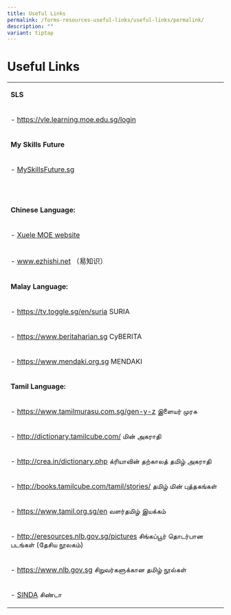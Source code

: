 ```yaml
---
title: Useful Links
permalink: /forms-resources-useful-links/useful-links/permalink/
description: ""
variant: tiptap
---
```

<h1>Useful Links</h1>
<table>
<tbody>
<tr>
<td rowspan="1" colspan="1">
<p><strong>SLS</strong>
</p>
</td>
</tr>
<tr>
<td rowspan="1" colspan="1">
<p>-&nbsp;<a href="https://vle.learning.moe.edu.sg/login" rel="noopener noreferrer nofollow" target="_blank"><u>https://vle.learning.moe.edu.sg/login</u></a>
</p>
</td>
</tr>
<tr>
<td rowspan="1" colspan="1">
<p><strong>My Skills Future</strong>
</p>
</td>
</tr>
<tr>
<td rowspan="1" colspan="1">
<p>-&nbsp;<a href="https://www.myskillsfuture.gov.sg/content/student/en/primary.html" rel="noopener noreferrer nofollow" target="_blank"><u>MySkillsFuture.sg</u></a>
</p>
<p>
<br>
</p>
</td>
</tr>
<tr>
<td rowspan="1" colspan="1">
<p><strong>Chinese Language:</strong>
</p>
</td>
</tr>
<tr>
<td rowspan="1" colspan="1">
<p>-&nbsp;<a href="https://www.mtl.moe.edu.sg/xuele/MOE_web/1B.html" rel="noopener noreferrer nofollow" target="_blank"><u>Xuele MOE website</u></a>
</p>
</td>
</tr>
<tr>
<td rowspan="1" colspan="1">
<p>-&nbsp;<a href="https://www.ezhishi.net/Contents/" rel="noopener noreferrer nofollow" target="_blank"><u>www.ezhishi.net</u></a>&nbsp;（易知识）</p>
</td>
</tr>
<tr>
<td rowspan="1" colspan="1">
<p><strong>Malay Language:</strong>
</p>
</td>
</tr>
<tr>
<td rowspan="1" colspan="1">
<p>-&nbsp;<a href="https://tv.toggle.sg/en/suria" rel="noopener noreferrer nofollow" target="_blank"><u>https://tv.toggle.sg/en/suria</u></a>&nbsp;SURIA</p>
</td>
</tr>
<tr>
<td rowspan="1" colspan="1">
<p>-&nbsp;<a href="https://www.beritaharian.sg/" rel="noopener noreferrer nofollow" target="_blank"><u>https://www.beritaharian.sg</u></a>&nbsp;CyBERITA</p>
</td>
</tr>
<tr>
<td rowspan="1" colspan="1">
<p>-&nbsp;<a href="https://www.mendaki.org.sg/" rel="noopener noreferrer nofollow" target="_blank"><u>https://www.mendaki.org.sg</u></a>&nbsp;MENDAKI</p>
</td>
</tr>
<tr>
<td rowspan="1" colspan="1">
<p><strong>Tamil Language:</strong>
</p>
</td>
</tr>
<tr>
<td rowspan="1" colspan="1">
<p>-&nbsp;<a href="https://www.tamilmurasu.com.sg/gen-y-z" rel="noopener noreferrer nofollow" target="_blank"><u>https://www.tamilmurasu.com.sg/gen-y-z</u></a>&nbsp;இளையர்
முரசு</p>
</td>
</tr>
<tr>
<td rowspan="1" colspan="1">
<p>-&nbsp;<a href="http://dictionary.tamilcube.com/" rel="noopener noreferrer nofollow" target="_blank"><u>http://dictionary.tamilcube.com/</u></a>&nbsp;மின்
அகராதி</p>
</td>
</tr>
<tr>
<td rowspan="1" colspan="1">
<p>-&nbsp;<a href="http://crea.in/dictionary.php" rel="noopener noreferrer nofollow" target="_blank"><u>http://crea.in/dictionary.php</u></a>&nbsp;க்ரியாவின்
தற்காலத் தமிழ் அகராதி</p>
</td>
</tr>
<tr>
<td rowspan="1" colspan="1">
<p>-&nbsp;<a href="http://books.tamilcube.com/tamil/stories/" rel="noopener noreferrer nofollow" target="_blank"><u>http://books.tamilcube.com/tamil/stories/</u></a>&nbsp;தமிழ்
மின் புத்தகங்கள்</p>
</td>
</tr>
<tr>
<td rowspan="1" colspan="1">
<p>-&nbsp;<a href="https://www.tamil.org.sg/en" rel="noopener noreferrer nofollow" target="_blank"><u>https://www.tamil.org.sg/en</u></a>&nbsp;வளர்தமிழ்
இயக்கம்</p>
</td>
</tr>
<tr>
<td rowspan="1" colspan="1">
<p>-&nbsp;<a href="http://eresources.nlb.gov.sg/pictures" rel="noopener noreferrer nofollow" target="_blank"><u>http://eresources.nlb.gov.sg/pictures</u></a>&nbsp;சிங்கப்பூர்
தொடர்பான படங்கள் (தேசிய நூலகம்)</p>
</td>
</tr>
<tr>
<td rowspan="1" colspan="1">
<p>-&nbsp;<a href="https://www.nlb.gov.sg/" rel="noopener noreferrer nofollow" target="_blank"><u>https://www.nlb.gov.sg</u></a>&nbsp;சிறுவர்களுக்கான
தமிழ் நூல்கள்</p>
</td>
</tr>
<tr>
<td rowspan="1" colspan="1">
<p>-&nbsp;<a href="https://www.mendaki.org.sg/" rel="noopener noreferrer nofollow" target="_blank"><u>SINDA</u></a>&nbsp;சிண்டா</p>
</td>
</tr>
</tbody>
</table>
<p></p>